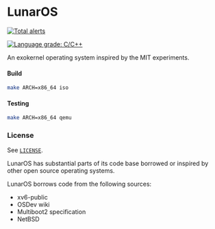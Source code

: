 LunarOS
=======

[![Total alerts](https://img.shields.io/lgtm/alerts/g/tammela/lunarOS.svg?logo=lgtm&logoWidth=18)](https://lgtm.com/projects/g/tammela/lunarOS/alerts/)

[![Language grade: C/C++](https://img.shields.io/lgtm/grade/cpp/g/tammela/lunarOS.svg?logo=lgtm&logoWidth=18)](https://lgtm.com/projects/g/tammela/lunarOS/context:cpp)


An exokernel operating system inspired by the MIT experiments.

#### Build

```bash
make ARCH=x86_64 iso
```

#### Testing

```bash
make ARCH=x86_64 qemu
```

### License

See [`LICENSE`](./LICENSE).

LunarOS has substantial parts of its code base borrowed or inspired by other
open source operating systems.

LunarOS borrows code from the following sources:
- xv6-public
- OSDev wiki
- Multiboot2 specification
- NetBSD
